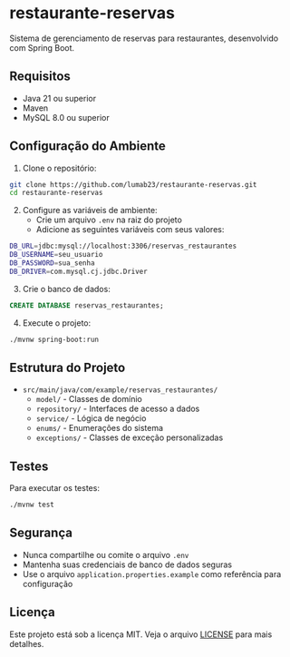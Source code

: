 # restaurante-reservas

Sistema de gerenciamento de reservas para restaurantes, desenvolvido com Spring Boot.

## Requisitos

- Java 21 ou superior
- Maven
- MySQL 8.0 ou superior

## Configuração do Ambiente

1. Clone o repositório:
```bash
git clone https://github.com/lumab23/restaurante-reservas.git
cd restaurante-reservas
```

2. Configure as variáveis de ambiente:
   - Crie um arquivo `.env` na raiz do projeto
   - Adicione as seguintes variáveis com seus valores:
```bash
DB_URL=jdbc:mysql://localhost:3306/reservas_restaurantes
DB_USERNAME=seu_usuario
DB_PASSWORD=sua_senha
DB_DRIVER=com.mysql.cj.jdbc.Driver
```

3. Crie o banco de dados:
```sql
CREATE DATABASE reservas_restaurantes;
```

4. Execute o projeto:
```bash
./mvnw spring-boot:run
```

## Estrutura do Projeto

- `src/main/java/com/example/reservas_restaurantes/`
  - `model/` - Classes de domínio
  - `repository/` - Interfaces de acesso a dados
  - `service/` - Lógica de negócio
  - `enums/` - Enumerações do sistema
  - `exceptions/` - Classes de exceção personalizadas

## Testes

Para executar os testes:
```bash
./mvnw test
```

## Segurança

- Nunca compartilhe ou comite o arquivo `.env`
- Mantenha suas credenciais de banco de dados seguras
- Use o arquivo `application.properties.example` como referência para configuração

## Licença

Este projeto está sob a licença MIT. Veja o arquivo [LICENSE](LICENSE) para mais detalhes. 